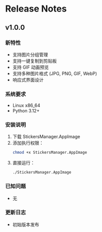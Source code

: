 # Release Notes

## v1.0.0

### 新特性
- 支持图片分组管理
- 支持一键复制到剪贴板
- 支持 GIF 动画预览
- 支持多种图片格式 (JPG, PNG, GIF, WebP)
- 响应式界面设计

### 系统要求
- Linux x86_64
- Python 3.12+

### 安装说明
1. 下载 StickersManager.AppImage
2. 添加执行权限：
   ```bash
   chmod +x StickersManager.AppImage
   ```
3. 直接运行：
   ```bash
   ./StickersManager.AppImage
   ```

### 已知问题
- 无

### 更新日志
- 初始版本发布 